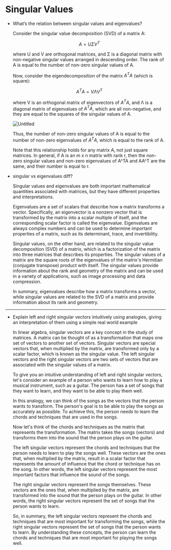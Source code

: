 # Singular Values

- What’s the relation between singular values and eigenvalues?
    
    Consider the singular value decomposition (SVD) of a matrix A:
    
    $$
    A = UΣV^T
    $$
    
    where U and V are orthogonal matrices, and Σ is a diagonal matrix with non-negative singular values arranged in descending order. The rank of A is equal to the number of non-zero singular values of A.
    
    Now, consider the eigendecomposition of the matrix $A^TA$ (which is square):
    
    $$
    A^TA = VΛV^T
    $$
    
    where V is an orthogonal matrix of eigenvectors of $A^TA$, and Λ is a diagonal matrix of eigenvalues of $A^TA$, which are all non-negative, and they are equal to the squares of the singular values of A.
    
    ![Untitled](Singular%20Values%20837973abb02f400faa322e0a56f9415b/Untitled.png)
    
    Thus, the number of non-zero singular values of A is equal to the number of non-zero eigenvalues of $A^TA$, which is equal to the rank of A. 
    
    Note that this relationship holds for any matrix A, not just square matrices. In general, if A is an m x n matrix with rank r, then the non-zero singular values and non-zero eigenvalues of A^TA and AA^T are the same, and their number is equal to r.
    
- singular vs eigenvalues diff?
    
    Singular values and eigenvalues are both important mathematical quantities associated with matrices, but they have different properties and interpretations.
    
    Eigenvalues are a set of scalars that describe how a matrix transforms a vector. Specifically, an eigenvector is a nonzero vector that is transformed by the matrix into a scalar multiple of itself, and the corresponding scalar factor is called the eigenvalue. Eigenvalues are always complex numbers and can be used to determine important properties of a matrix, such as its determinant, trace, and invertibility.
    
    Singular values, on the other hand, are related to the singular value decomposition (SVD) of a matrix, which is a factorization of the matrix into three matrices that describes its properties. The singular values of a matrix are the square roots of the eigenvalues of the matrix's Hermitian (conjugate transpose) product with itself. The singular values provide information about the rank and geometry of the matrix and can be used in a variety of applications, such as image processing and data compression.
    
    In summary, eigenvalues describe how a matrix transforms a vector, while singular values are related to the SVD of a matrix and provide information about its rank and geometry.
    

---

- Explain left and right singular vectors intuitively using analogies, giving an interpretation of them using a simple real world example
    
    In linear algebra, singular vectors are a key concept in the study of matrices. A matrix can be thought of as a transformation that maps one set of vectors to another set of vectors. Singular vectors are special vectors that, when multiplied by the matrix, are transformed only by a scalar factor, which is known as the singular value. The left singular vectors and the right singular vectors are two sets of vectors that are associated with the singular values of a matrix.
    
    To give you an intuitive understanding of left and right singular vectors, let's consider an example of a person who wants to learn how to play a musical instrument, such as a guitar. The person has a set of songs that they want to learn, and they want to be able to play them well.
    
    In this analogy, we can think of the songs as the vectors that the person wants to transform. The person's goal is to be able to play the songs as accurately as possible. To achieve this, the person needs to learn the chords and techniques that are used in the songs.
    
    Now let's think of the chords and techniques as the matrix that represents the transformation. The matrix takes the songs (vectors) and transforms them into the sound that the person plays on the guitar.
    
    The left singular vectors represent the chords and techniques that the person needs to learn to play the songs well. These vectors are the ones that, when multiplied by the matrix, result in a scalar factor that represents the amount of influence that the chord or technique has on the song. In other words, the left singular vectors represent the most important factors that influence the sound of the songs.
    
    The right singular vectors represent the songs themselves. These vectors are the ones that, when multiplied by the matrix, are transformed into the sound that the person plays on the guitar. In other words, the right singular vectors represent the set of songs that the person wants to learn.
    
    So, in summary, the left singular vectors represent the chords and techniques that are most important for transforming the songs, while the right singular vectors represent the set of songs that the person wants to learn. By understanding these concepts, the person can learn the chords and techniques that are most important for playing the songs well.
